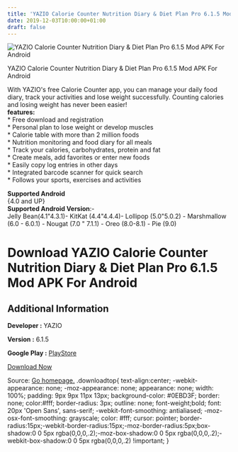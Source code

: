 ```yaml
---
title: 'YAZIO Calorie Counter Nutrition Diary & Diet Plan Pro 6.1.5 Mod APK For Android'
date: 2019-12-03T10:00:00+01:00
draft: false
---
```


![YAZIO Calorie Counter Nutrition Diary & Diet Plan Pro 6.1.5 Mod APK For Android](https://i2.wp.com/apkhome.net/wp-content/uploads/2019/12/YAZIO-Calorie-Counter-Nutrition-Diary-Diet-Plan-Pro-6.1.5-Mod.png "YAZIO Calorie Counter Nutrition Diary & Diet Plan Pro 6.1.5 Mod APK For Android")

  

YAZIO Calorie Counter Nutrition Diary & Diet Plan Pro 6.1.5 Mod APK For Android

With YAZIO's free Calorie Counter app, you can manage your daily food diary, track your activities and lose weight successfully. Counting calories and losing weight has never been easier!  
**features:**  
\* Free download and registration  
\* Personal plan to lose weight or develop muscles  
\* Calorie table with more than 2 million foods  
\* Nutrition monitoring and food diary for all meals  
\* Track your calories, carbohydrates, protein and fat  
\* Create meals, add favorites or enter new foods  
\* Easily copy log entries in other days  
\* Integrated barcode scanner for quick search  
\* Follows your sports, exercises and activities

**Supported Android**  
{4.0 and UP}  
**Supported Android Version**:-  
Jelly Bean(4.1"4.3.1)- KitKat (4.4"4.4.4)- Lollipop (5.0"5.0.2) - Marshmallow (6.0 - 6.0.1) - Nougat (7.0 " 7.1.1) - Oreo (8.0-8.1) - Pie (9.0)

Download YAZIO Calorie Counter Nutrition Diary & Diet Plan Pro 6.1.5 Mod APK For Android
========================================================================================

Additional Information
----------------------

**Developer :** YAZIO

**Version :** 6.1.5

**Google Play :** [PlayStore](https://play.google.com/store/apps/details?id=com.yazio.android)

  

[Download Now](https://store4app.co/post/yazio-calorie-counter-nutrition-diary-amp-diet-plan-pro-6-1-5-mod-apk-for-android_1575305006)

  
Source: [Go homepage.](https://store4app.co/post/yazio-calorie-counter-nutrition-diary-amp-diet-plan-pro-6-1-5-mod-apk-for-android_1575305006) .downloadtop{ text-align:center; -webkit-appearance: none; -moz-appearance: none; appearance: none; width: 100%; padding: 9px 9px 11px 13px; background-color: #0EBD3F; border: none; color:#fff; border-radius: 3px; outline: none; font-weight;bold; font: 20px 'Open Sans', sans-serif; -webkit-font-smoothing: antialiased; -moz-osx-font-smoothing: grayscale; color: #fff; cursor: pointer; border-radius:15px;-webkit-border-radius:15px;-moz-border-radius:5px;box-shadow:0 0 5px rgba(0,0,0,.2);-moz-box-shadow:0 0 5px rgba(0,0,0,.2);-webkit-box-shadow:0 0 5px rgba(0,0,0,.2) !important; }